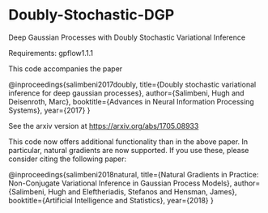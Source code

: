 # Doubly-Stochastic-DGP
Deep Gaussian Processes with Doubly Stochastic Variational Inference 

Requirements: gpflow1.1.1

This code accompanies the paper

@inproceedings{salimbeni2017doubly,
  title={Doubly stochastic variational inference for deep gaussian processes},
  author={Salimbeni, Hugh and Deisenroth, Marc},
  booktitle={Advances in Neural Information Processing Systems},
  year={2017}
}

See the arxiv version at https://arxiv.org/abs/1705.08933

This code now offers additional functionality than in the above paper. In particular, natural gradients are now supported. If you use these, please consider citing the following paper:

@inproceedings{salimbeni2018natural,
  title={Natural Gradients in Practice: Non-Conjugate Variational Inference in Gaussian Process Models},
  author={Salimbeni, Hugh and Eleftheriadis, Stefanos and Hensman, James},
  booktitle={Artificial Intelligence and Statistics},
  year={2018}
}
